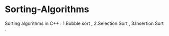 # Sorting-Algorithms
Sorting algorithms in C++ : 1.Bubble sort , 2.Selection Sort , 3.Insertion Sort .
